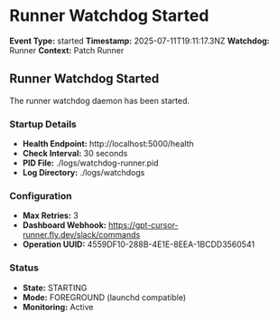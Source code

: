 # Runner Watchdog Started

**Event Type:** started
**Timestamp:** 2025-07-11T19:11:17.3NZ
**Watchdog:** Runner
**Context:** Patch Runner


## Runner Watchdog Started

The runner watchdog daemon has been started.

### Startup Details
- **Health Endpoint:** http://localhost:5000/health
- **Check Interval:** 30 seconds
- **PID File:** ./logs/watchdog-runner.pid
- **Log Directory:** ./logs/watchdogs

### Configuration
- **Max Retries:** 3
- **Dashboard Webhook:** https://gpt-cursor-runner.fly.dev/slack/commands
- **Operation UUID:** 4559DF10-288B-4E1E-8EEA-1BCDD3560541

### Status
- **State:** STARTING
- **Mode:** FOREGROUND (launchd compatible)
- **Monitoring:** Active


